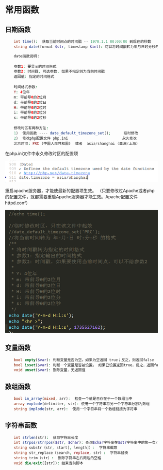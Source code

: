# 常用函数

## 日期函数

```php
    int time():  获取当前时间点的时间戳 -- 1970.1.1 00:00:00 到现在的秒数
    string date(format $str, timestamp $int): 可以将时间戳转为年月日时分秒的形式
```
```php
    date函数说明：

    参数1: 要显示的时间格式
    参数2: 时间戳, 可选参数, 如果不指定则为当前时间戳
    返回值: 指定的时间格式

    时间格式参数:
    Y: 4位年
    m: 带前导0的2位月
    d: 带前导0的2位日
    H: 带前导0的2位时
    i: 带前导0的2位分
    s: 带前导0的2位秒

    修改时区有两种方法:
    1)  使用函数 ---- date_default_timezone_set();      临时修改
    2)  修改php配置文件 php.ini                         永久修改
    北京时间: PRC (中国人民共和国)  或者  asia/shanghai (亚洲/上海)
```


在php.ini文件中永久修改时区的配置项

![](../media/1533953422928.png)

重启apache服务器，才能使最新的配置项生效。 （只要修改过Apache或者php的配置文件，就都需要重启Apache服务器才能生效。Apache配置文件 httpd.conf）

![](../media/1533953606233.png)


## 变量函数

```php
    bool empty($var): 判断变量是否为空。如果为空返回 true；反之，则返回false
    bool isset($var): 判断一个变量是否被设置。 如果已设置返回true，反之，返回false
    void unset($var): 删除变量，无返回值
```


## 数组函数

```php
    bool in_array(mixed, arr):  检查一个值是否存在于一个数组当中
    array explode(delimiter, str): 使用一个字符串将另一个字符串分割为数组
    string implode(str, arr):  使用一个字符串将一个数组链接为字符串
```

## 字符串函数

```php
    int strlen(str):  获取字符串长度
    int strpos/strrpos($str, $char): 查询$char字符串在$str字符串中的第一次/最后一次出现的下标
    string substr（str, start[, length]）:  字符串截取
    string str_replace（search, replace, str）:  字符串替换
    string trim（str）:  删除字符串左右两边的空格
    void die/exit([str]): 结束当前脚本
```